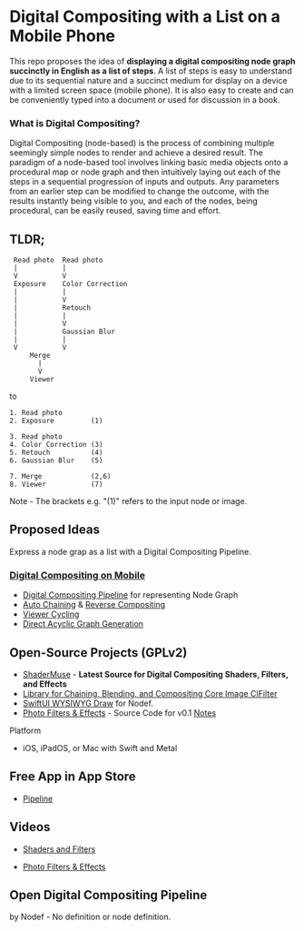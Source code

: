 # Digital Compositing with a List on a Mobile Phone

This repo proposes the idea of **displaying a digital compositing node graph succinctly in English as a list of steps**. A list of steps is easy to understand due to its sequential nature and a succinct medium for display on a device with a limited screen space (mobile phone). It is also easy to create and can be conveniently typed into a document or used for discussion in a book.

### What is Digital Compositing?

Digital Compositing (node-based) is the process of combining multiple seemingly simple nodes to render and achieve a desired result. The paradigm of a node-based tool involves linking basic media objects onto a procedural map or node graph and then intuitively laying out each of the steps in a sequential progression of inputs and outputs. Any parameters from an earlier step can be modified to change the outcome, with the results instantly being visible to you, and each of the nodes, being procedural, can be easily reused, saving time and effort.

## TLDR;

     Read photo  Read photo
     |           |     
     V           V     
     Exposure    Color Correction 
     |           |
     |           V
     |           Retouch
     |           |
     |           V
     |           Gaussian Blur
     |           |
     V           V
         Merge
           |
           V
         Viewer
         
to

    1. Read photo       
    2. Exposure         (1)    
  
    3. Read photo       
    4. Color Correction (3)     
    5. Retouch          (4)     
    6. Gaussian Blur    (5)     
  
    7. Merge            (2,6)  
    8. Viewer           (7)     

Note - The brackets e.g. "(1)" refers to the input node or image.

## Proposed Ideas

Express a node grap as a list with a Digital Compositing Pipeline.

### [Digital Compositing on Mobile](documentation/NodeBasedCompositingOnMobile.md)

* [Digital Compositing Pipeline](documentation/NodePipeline.md) for representing Node Graph
* [Auto Chaining](documentation/AutoChaining.md) & [Reverse Compositing](documentation/ReverseCompositing.md)
* [Viewer Cycling](documentation/ViewerCycling.md)
* [Direct Acyclic Graph Generation](documentation/DirectedAcyclicGraphGeneration.md)

## Open-Source Projects (GPLv2)

* [ShaderMuse](https://github.com/Misfits-Rebels-Outcasts/ShaderMuse) - **Latest Source for Digital Compositing Shaders, Filters, and Effects**
* [Library for Chaining, Blending, and Compositing Core Image CIFilter](documentation/ChainingBlendingCompositingCoreImageCIFilters.md) 
* [SwiftUI WYSIWYG Draw](https://github.com/Misfits-Rebels-Outcasts/SwiftUI-WYSIWYG-Draw) for Nodef.
* [Photo Filters & Effects](code/Nodef) - Source Code for v0.1 [Notes](code/Readme.md)

Platform
* iOS, iPadOS, or Mac with Swift and Metal

## Free App in App Store

* [Pipeline](https://apps.apple.com/us/app/pipeline-digital-compositing/id1640788489)

## Videos

* [Shaders and Filters](https://www.youtube.com/shorts/8rLejlmGEKI)

* [Photo Filters & Effects](https://www.youtube.com/watch?v=dlnh_09_rvA)

## Open Digital Compositing Pipeline

by Nodef - No definition or node definition.


